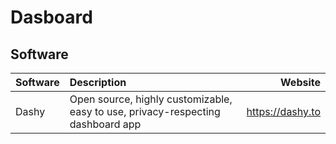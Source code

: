 # Dasboard

## Software

| Software | Description                                                                     | Website          |
| :------- | :------------------------------------------------------------------------------ | ---------------: |
| Dashy    | Open source, highly customizable, easy to use, privacy-respecting dashboard app | https://dashy.to |
